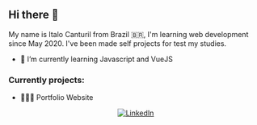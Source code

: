 ## Hi there 👋

 My name is Italo Canturil from Brazil 🇧🇷, I'm learning web development since May 2020. I've been made self projects for test my studies.
- 🌱 I’m currently learning Javascript and VueJS

### Currently projects:
- 👨🏻‍💻 Portfolio Website

<p align = center>
	<a href="https://www.flaticon.com/svg/static/icons/svg/1384/1384065.svg" alt="Twitter"></a>
	<a href="https://www.linkedin.com/in/italo-canturil"><img src="https://img.shields.io/badge/LinkedIn--_.svg?style=social&logo=linkedin" alt="LinkedIn"></a>
</p>	


